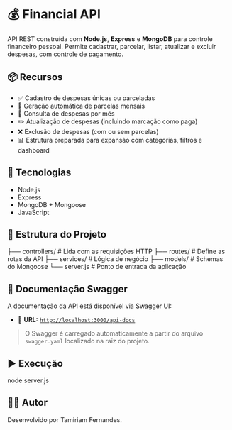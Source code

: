 # 💰 Financial API

API REST construída com **Node.js**, **Express** e **MongoDB** para controle financeiro pessoal. Permite cadastrar, parcelar, listar, atualizar e excluir despesas, com controle de pagamento.

## 📦 Recursos

- ✅ Cadastro de despesas únicas ou parceladas
- 📅 Geração automática de parcelas mensais
- 🧾 Consulta de despesas por mês
- ✏️ Atualização de despesas (incluindo marcação como paga)
- ❌ Exclusão de despesas (com ou sem parcelas)
- 📊 Estrutura preparada para expansão com categorias, filtros e dashboard

## 🚀 Tecnologias

- Node.js
- Express
- MongoDB + Mongoose
- JavaScript

## 📁 Estrutura do Projeto

├── controllers/ # Lida com as requisições HTTP
├── routes/ # Define as rotas da API
├── services/ # Lógica de negócio
├── models/ # Schemas do Mongoose
└── server.js # Ponto de entrada da aplicação

## 📖 Documentação Swagger

A documentação da API está disponível via Swagger UI:

- 📎 **URL:** [`http://localhost:3000/api-docs`](http://localhost:3000/api-docs)

> O Swagger é carregado automaticamente a partir do arquivo `swagger.yaml` localizado na raiz do projeto.


## ▶️ Execução
node server.js

## 🧑‍💻 Autor
Desenvolvido por Tamiriam Fernandes.